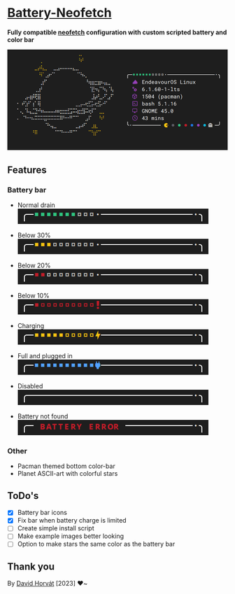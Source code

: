 # [Battery-Neofetch](https://github.com/Biscgit/battery-neofetch)

**Fully compatible [neofetch](https://github.com/dylanaraps/neofetch) configuration with custom scripted battery and
color bar**

![Example](assets/images/example.png)

## Features

### Battery bar

- Normal drain <br>
  ![Bar state](assets/images/bar_discharge.png)


- Below 30% <br>
  ![Bar state](assets/images/bar_low.png)


- Below 20% <br>
  ![Bar state](assets/images/bar_critical.png)


- Below 10% <br>
  ![Bar state](assets/images/bar_empty.png)


- Charging <br>
  ![Bar state](assets/images/bar_charging.png)


- Full and plugged in <br>
  ![Bar state](assets/images/bar_full.png)


- Disabled <br>
  ![Bar state](assets/images/bar_disabled.png)


- Battery not found <br>
  ![Bar state](assets/images/bar_error.png)

### Other

- Pacman themed bottom color-bar
- Planet ASCII-art with colorful stars

## ToDo's

- [x] Battery bar icons
- [x] Fix bar when battery charge is limited
- [ ] Create simple install script
- [ ] Make example images better looking
- [ ] Option to make stars the same color as the battery bar

## Thank you

By [David Horvát](https://github.com/Biscgit) [2023] :heart:~  
